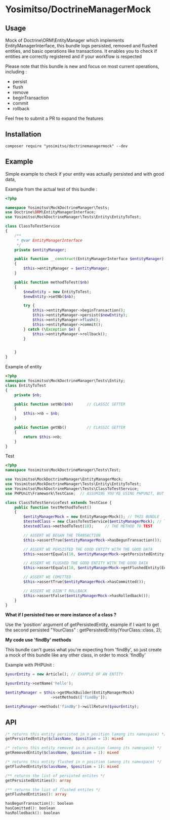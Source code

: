 Yosimitso/DoctrineManagerMock
=============================

Usage
---------
Mock of Doctrine\ORM\EntityManager which implements EntityManagerInterface, this bundle logs persisted, removed and flushed entities, and basic operations like transactions.
It enables you to check if entities are correctly registered and if your workflow is respected

Please note that this bundle is new and focus on most current operations, including :
- persist
- flush
- remove
- beginTransaction
- commit
- rollback

Feel free to submit a PR to expand the features

Installation
--------------
````
composer require "yosimitso/doctrinemanagermock" --dev
````

Example
---------------
Simple example to check if your entity was actually persisted and with good data,

Example from the actual test of this bundle :

````php
<?php

namespace Yosimitso\MockDoctrineManager\Tests;
use Doctrine\ORM\EntityManagerInterface;
use Yosimitso\MockDoctrineManager\Tests\Entity\EntityToTest;

class ClassToTestService
{
    /**
     * @var EntityManagerInterface
     */
    private $entityManager;

    public function __construct(EntityManagerInterface $entityManager) // YOU CAN TYPE ENTITYMANAGERINTERFACE
    {
        $this->entityManager = $entityManager;
    }

    public function methodToTest($nb)
    {
        $newEntity = new EntityToTest;
        $newEntity->setNb($nb);

        try {
            $this->entityManager->beginTransaction();
            $this->entityManager->persist($newEntity);
            $this->entityManager->flush();
            $this->entityManager->commit();
        } catch (\Exception $e) {
            $this->entityManager->rollback();
        }


    }
}
````

Example of entity
```php
<?php
namespace Yosimitso\MockDoctrineManager\Tests\Entity;
class EntityToTest
{
    private $nb;

    public function setNb($nb)      // CLASSIC SETTER
    {
        $this->nb = $nb;
    }

    public function getNb()         // CLASSIC GETTER
    {
        return $this->nb;
    }
}

````

Test
```php
<?php
namespace Yosimitso\MockDoctrineManager\Tests\Test;

use Yosimitso\MockDoctrineManager\EntityManagerMock;
use Yosimitso\MockDoctrineManager\Tests\Entity\EntityToTest;
use Yosimitso\MockDoctrineManager\Tests\ClassToTestService;
use PHPUnit\Framework\TestCase;  // ASSUMING YOU'RE USING PHPUNIT, BUT IT WORKS WITH ANY TESTING FRAMEWORK

class ClassToTestServiceTest extends TestCase {
    public function testMethodToTest()
    {
        $entityManagerMock = new EntityManagerMock(); // THIS BUNDLE 
        $testedClass = new ClassToTestService($entityManagerMock); // THE CLASS TO TEST
        $testedClass->methodToTest(10);     // THE METHOD TO TEST

        // ASSERT WE BEGAN THE TRANSACTION
        $this->assertTrue($entityManagerMock->hasBegunTransaction());

        // ASSERT WE PERSISTED THE GOOD ENTITY WITH THE GOOD DATA
        $this->assertEquals(10, $entityManagerMock->getPersistedEntity(EntityToTest::class)->getNb());

        // ASSERT WE FLUSHED THE GOOD ENTITY WITH THE GOOD DATA
        $this->assertEquals(10, $entityManagerMock->getFlushedEntity(EntityToTest::class)->getNb());

        // ASSERT WE COMITTED
        $this->assertTrue($entityManagerMock->hasCommitted());

        // ASSERT WE DIDN'T ROLLBACK
        $this->assertFalse($entityManagerMock->hasRolledback());
    }
}
````

**What if I persisted two or more instance of a class ?**

Use the 'position' argument of getPersistedEntity, example if I want to get the second persisted "YourClass" : getPersistedEntity(YourClass::class, 2);

**My code use 'findBy' methods**

This bundle can't guess what you're expecting from 'findBy',
so just create a mock of this bundle like any other class, in order to mock 'findBy'

Example with PHPUnit :
````php
$yourEntity = new Article(); // EXAMPLE OF AN ENTITY

$yourEntity->setName('hello');

$entityManager = $this->getMockBuilder(EntityManagerMock)
                    ->setMethods(['findBy']);

$entityManager->methods('findBy')->willReturn($yourEntity);
````

API
-------------------
````php
/* returns this entity persisted in n position (among its namespace) */
getPersistedEntity($className, $position = 1): mixed

/* returns this entity removed in n position (among its namespace) */
getRemovedEntity($className, $position = 1): mixed

/* returns this entity flushed in n position (among its namespace) */
getFlushedEntity($className, $position = 1): mixed

/** returns the list of persisted entites */
getPersistedEntities(): array

/** returns the list of flushed entites */
getFlushedEntities(): array

hasBegunTransaction(): boolean
hasComitted(): boolean
hasRolledback(): boolean
````
